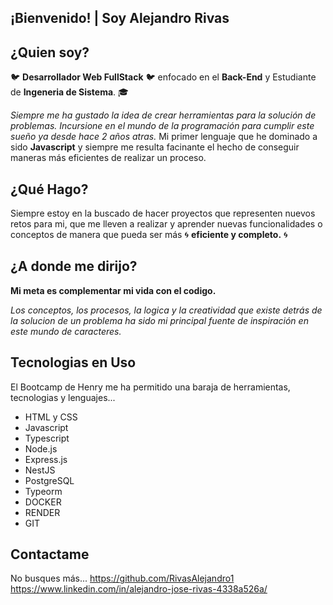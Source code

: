 ## ¡Bienvenido! | Soy Alejandro Rivas

## ¿Quien soy?
:bird: **Desarrollador Web FullStack**  :bird: enfocado en el **Back-End** y Estudiante de **Ingeneria de Sistema**. :mortar_board:

*Siempre me ha gustado la idea de crear herramientas para la solución de problemas. Incursione en el mundo de la programación para cumplir este sueño ya desde hace 2 años atras.* Mi primer lenguaje que he dominado a sido **Javascript** y siempre me resulta facinante el hecho de conseguir maneras más eficientes de realizar un proceso.


## ¿Qué Hago?
Siempre estoy en la buscado de hacer proyectos que representen nuevos retos para mi, que me lleven a realizar y aprender nuevas funcionalidades o conceptos de manera que pueda ser más :cyclone: **eficiente y completo.** :cyclone:

## ¿A donde me dirijo?
**Mi meta es complementar mi vida con el codigo.**

*Los conceptos, los procesos, la logica y la creatividad que existe detrás de la solucion de un problema ha sido mi principal fuente de inspiración en este mundo de caracteres.*

## Tecnologias en Uso
El Bootcamp de Henry me ha permitido una baraja de herramientas, tecnologias y lenguajes...

- HTML y CSS
- Javascript
- Typescript
- Node.js
- Express.js
- NestJS
- PostgreSQL
- Typeorm
- DOCKER
- RENDER
- GIT
## Contactame
No busques más...
https://github.com/RivasAlejandro1
https://www.linkedin.com/in/alejandro-jose-rivas-4338a526a/

